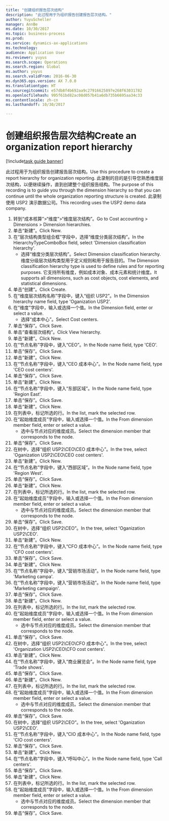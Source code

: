 ```yaml
--- 
title: "创建组织报告层次结构"
description: "此过程用于为组织报告创建报告层次结构。"
author: YuyuScheller
manager: AnnBe
ms.date: 10/30/2017
ms.topic: business-process
ms.prod: 
ms.service: dynamics-ax-applications
ms.technology: 
audience: Application User
ms.reviewer: yuyus
ms.search.scope: Operations
ms.search.region: Global
ms.author: yuyus
ms.search.validFrom: 2016-06-30
ms.dyn365.ops.version: AX 7.0.0
ms.translationtype: HT
ms.sourcegitcommit: e57db8f4b692aa9c27916625897e268f63031782
ms.openlocfilehash: 995f61bd82ac08d057b41a6db735b6695aa34c33
ms.contentlocale: zh-cn
ms.lasthandoff: 10/30/2017

---
```

# <a name="create-an-organization-report-hierarchy"></a><span data-ttu-id="b6e88-103">创建组织报告层次结构</span><span class="sxs-lookup"><span data-stu-id="b6e88-103">Create an organization report hierarchy</span></span>

[!include[task guide banner](../../includes/task-guide-banner.md)]

<span data-ttu-id="b6e88-104">此过程用于为组织报告创建报告层次结构。</span><span class="sxs-lookup"><span data-stu-id="b6e88-104">Use this procedure to create a report hierarchy for organization reporting.</span></span> <span data-ttu-id="b6e88-105">此录制的目的是引导您熟悉维度层次结构，以便继续操作，直到创建整个组织报告结构。</span><span class="sxs-lookup"><span data-stu-id="b6e88-105">The purpose of this recording is to guide you through the dimension hierarchy so that you can continue until the whole organization reporting structure is created.</span></span> <span data-ttu-id="b6e88-106">此录制使用 USP2 演示数据公司。</span><span class="sxs-lookup"><span data-stu-id="b6e88-106">This recording uses the USP2 demo data company.</span></span>

1. <span data-ttu-id="b6e88-107">转到“成本核算”>“维度”>“维度层次结构”。</span><span class="sxs-lookup"><span data-stu-id="b6e88-107">Go to Cost accounting > Dimensions > Dimension hierarchies.</span></span>
2. <span data-ttu-id="b6e88-108">单击“新建”。</span><span class="sxs-lookup"><span data-stu-id="b6e88-108">Click New.</span></span>
3. <span data-ttu-id="b6e88-109">在“层次结构类型组合框”字段中，选择“维度分类层次结构”。</span><span class="sxs-lookup"><span data-stu-id="b6e88-109">In the HierarchyTypeComboBox field, select 'Dimension classification hierarchy'.</span></span>
    * <span data-ttu-id="b6e88-110">选择“维度分类层次结构”。</span><span class="sxs-lookup"><span data-stu-id="b6e88-110">Select Dimension classification hierarchy.</span></span> <span data-ttu-id="b6e88-111">维度分级层次结构类型用于定义规则和用于报告目的。</span><span class="sxs-lookup"><span data-stu-id="b6e88-111">The Dimension classification hierarchy type is used to define rules and for reporting purposes.</span></span> <span data-ttu-id="b6e88-112">它支持所有维度，例如成本对象、成本元素和统计维度。</span><span class="sxs-lookup"><span data-stu-id="b6e88-112">It supports all dimensions, such as cost objects, cost elements, and statistical dimensions.</span></span>  
4. <span data-ttu-id="b6e88-113">单击“创建”。</span><span class="sxs-lookup"><span data-stu-id="b6e88-113">Click Create.</span></span>
5. <span data-ttu-id="b6e88-114">在“维度层次结构名称”字段中，键入“组织 USP2”。</span><span class="sxs-lookup"><span data-stu-id="b6e88-114">In the Dimension hierarchy name field, type 'Oganization USP2'.</span></span>
6. <span data-ttu-id="b6e88-115">在“维度”字段中，输入或选择一个值。</span><span class="sxs-lookup"><span data-stu-id="b6e88-115">In the Dimension field, enter or select a value.</span></span>
    * <span data-ttu-id="b6e88-116">选择“成本中心”。</span><span class="sxs-lookup"><span data-stu-id="b6e88-116">Select Cost centers.</span></span>  
7. <span data-ttu-id="b6e88-117">单击“保存”。</span><span class="sxs-lookup"><span data-stu-id="b6e88-117">Click Save.</span></span>
8. <span data-ttu-id="b6e88-118">单击“查看层次结构”。</span><span class="sxs-lookup"><span data-stu-id="b6e88-118">Click View hierarchy.</span></span>
9. <span data-ttu-id="b6e88-119">单击“新建”。</span><span class="sxs-lookup"><span data-stu-id="b6e88-119">Click New.</span></span>
10. <span data-ttu-id="b6e88-120">在“节点名称”字段中，键入“CEO”。</span><span class="sxs-lookup"><span data-stu-id="b6e88-120">In the Node name field, type 'CEO'.</span></span>
11. <span data-ttu-id="b6e88-121">单击“保存”。</span><span class="sxs-lookup"><span data-stu-id="b6e88-121">Click Save.</span></span>
12. <span data-ttu-id="b6e88-122">单击“新建”。</span><span class="sxs-lookup"><span data-stu-id="b6e88-122">Click New.</span></span>
13. <span data-ttu-id="b6e88-123">在“节点名称”字段中，键入“CEO 成本中心”。</span><span class="sxs-lookup"><span data-stu-id="b6e88-123">In the Node name field, type 'CEO cost centers'.</span></span>
14. <span data-ttu-id="b6e88-124">单击“保存”。</span><span class="sxs-lookup"><span data-stu-id="b6e88-124">Click Save.</span></span>
15. <span data-ttu-id="b6e88-125">单击“新建”。</span><span class="sxs-lookup"><span data-stu-id="b6e88-125">Click New.</span></span>
16. <span data-ttu-id="b6e88-126">在“节点名称”字段中，键入“东部区域”。</span><span class="sxs-lookup"><span data-stu-id="b6e88-126">In the Node name field, type 'Region East'.</span></span>
17. <span data-ttu-id="b6e88-127">单击“保存”。</span><span class="sxs-lookup"><span data-stu-id="b6e88-127">Click Save.</span></span>
18. <span data-ttu-id="b6e88-128">单击“新建”。</span><span class="sxs-lookup"><span data-stu-id="b6e88-128">Click New.</span></span>
19. <span data-ttu-id="b6e88-129">在列表中，标记所选的行。</span><span class="sxs-lookup"><span data-stu-id="b6e88-129">In the list, mark the selected row.</span></span>
20. <span data-ttu-id="b6e88-130">在“起始维度成员”字段中，输入或选择一个值。</span><span class="sxs-lookup"><span data-stu-id="b6e88-130">In the From dimension member field, enter or select a value.</span></span>
    * <span data-ttu-id="b6e88-131">选中与节点对应的维度成员。</span><span class="sxs-lookup"><span data-stu-id="b6e88-131">Select the dimension member that corresponds to the node.</span></span>  
21. <span data-ttu-id="b6e88-132">单击“保存”。</span><span class="sxs-lookup"><span data-stu-id="b6e88-132">Click Save.</span></span>
22. <span data-ttu-id="b6e88-133">在树中，选择“组织 USP2\CEO\CEO 成本中心”。</span><span class="sxs-lookup"><span data-stu-id="b6e88-133">In the tree, select 'Oganization USP2\CEO\CEO cost centers'.</span></span>
23. <span data-ttu-id="b6e88-134">单击“新建”。</span><span class="sxs-lookup"><span data-stu-id="b6e88-134">Click New.</span></span>
24. <span data-ttu-id="b6e88-135">在“节点名称”字段中，键入“西部区域”。</span><span class="sxs-lookup"><span data-stu-id="b6e88-135">In the Node name field, type 'Region West'.</span></span>
25. <span data-ttu-id="b6e88-136">单击“保存”。</span><span class="sxs-lookup"><span data-stu-id="b6e88-136">Click Save.</span></span>
26. <span data-ttu-id="b6e88-137">单击“新建”。</span><span class="sxs-lookup"><span data-stu-id="b6e88-137">Click New.</span></span>
27. <span data-ttu-id="b6e88-138">在列表中，标记所选的行。</span><span class="sxs-lookup"><span data-stu-id="b6e88-138">In the list, mark the selected row.</span></span>
28. <span data-ttu-id="b6e88-139">在“起始维度成员”字段中，输入或选择一个值。</span><span class="sxs-lookup"><span data-stu-id="b6e88-139">In the From dimension member field, enter or select a value.</span></span>
    * <span data-ttu-id="b6e88-140">选中与节点对应的维度成员。</span><span class="sxs-lookup"><span data-stu-id="b6e88-140">Select the dimension member that corresponds to the node.</span></span>  
29. <span data-ttu-id="b6e88-141">单击“保存”。</span><span class="sxs-lookup"><span data-stu-id="b6e88-141">Click Save.</span></span>
30. <span data-ttu-id="b6e88-142">在树中，选择“组织 USP2\CEO”。</span><span class="sxs-lookup"><span data-stu-id="b6e88-142">In the tree, select 'Oganization USP2\CEO'.</span></span>
31. <span data-ttu-id="b6e88-143">单击“新建”。</span><span class="sxs-lookup"><span data-stu-id="b6e88-143">Click New.</span></span>
32. <span data-ttu-id="b6e88-144">在“节点名称”字段中，键入“CFO 成本中心”。</span><span class="sxs-lookup"><span data-stu-id="b6e88-144">In the Node name field, type 'CFO cost centers'.</span></span>
33. <span data-ttu-id="b6e88-145">单击“保存”。</span><span class="sxs-lookup"><span data-stu-id="b6e88-145">Click Save.</span></span>
34. <span data-ttu-id="b6e88-146">单击“新建”。</span><span class="sxs-lookup"><span data-stu-id="b6e88-146">Click New.</span></span>
35. <span data-ttu-id="b6e88-147">在“节点名称”字段中，键入“营销市场活动”。</span><span class="sxs-lookup"><span data-stu-id="b6e88-147">In the Node name field, type 'Marketing campa'.</span></span>
36. <span data-ttu-id="b6e88-148">在“节点名称”字段中，键入“营销市场活动”。</span><span class="sxs-lookup"><span data-stu-id="b6e88-148">In the Node name field, type 'Marketing campaign'.</span></span>
37. <span data-ttu-id="b6e88-149">单击“保存”。</span><span class="sxs-lookup"><span data-stu-id="b6e88-149">Click Save.</span></span>
38. <span data-ttu-id="b6e88-150">单击“新建”。</span><span class="sxs-lookup"><span data-stu-id="b6e88-150">Click New.</span></span>
39. <span data-ttu-id="b6e88-151">在列表中，标记所选的行。</span><span class="sxs-lookup"><span data-stu-id="b6e88-151">In the list, mark the selected row.</span></span>
40. <span data-ttu-id="b6e88-152">在“起始维度成员”字段中，输入或选择一个值。</span><span class="sxs-lookup"><span data-stu-id="b6e88-152">In the From dimension member field, enter or select a value.</span></span>
    * <span data-ttu-id="b6e88-153">选中与节点对应的维度成员。</span><span class="sxs-lookup"><span data-stu-id="b6e88-153">Select the dimension member that corresponds to the node.</span></span>  
41. <span data-ttu-id="b6e88-154">单击“保存”。</span><span class="sxs-lookup"><span data-stu-id="b6e88-154">Click Save.</span></span>
42. <span data-ttu-id="b6e88-155">在树中，选择“组织 USP2\CEO\CFO 成本中心”。</span><span class="sxs-lookup"><span data-stu-id="b6e88-155">In the tree, select 'Organization USP2\CEO\CFO cost centers'.</span></span>
43. <span data-ttu-id="b6e88-156">单击“新建”。</span><span class="sxs-lookup"><span data-stu-id="b6e88-156">Click New.</span></span>
44. <span data-ttu-id="b6e88-157">在“节点名称”字段中，键入“商业展览会”。</span><span class="sxs-lookup"><span data-stu-id="b6e88-157">In the Node name field, type 'Trade shows'.</span></span>
45. <span data-ttu-id="b6e88-158">单击“保存”。</span><span class="sxs-lookup"><span data-stu-id="b6e88-158">Click Save.</span></span>
46. <span data-ttu-id="b6e88-159">单击“新建”。</span><span class="sxs-lookup"><span data-stu-id="b6e88-159">Click New.</span></span>
47. <span data-ttu-id="b6e88-160">在列表中，标记所选的行。</span><span class="sxs-lookup"><span data-stu-id="b6e88-160">In the list, mark the selected row.</span></span>
48. <span data-ttu-id="b6e88-161">在“起始维度成员”字段中，输入或选择一个值。</span><span class="sxs-lookup"><span data-stu-id="b6e88-161">In the From dimension member field, enter or select a value.</span></span>
    * <span data-ttu-id="b6e88-162">选中与节点对应的维度成员。</span><span class="sxs-lookup"><span data-stu-id="b6e88-162">Select the dimension member that corresponds to the node.</span></span>  
49. <span data-ttu-id="b6e88-163">单击“保存”。</span><span class="sxs-lookup"><span data-stu-id="b6e88-163">Click Save.</span></span>
50. <span data-ttu-id="b6e88-164">在树中，选择“组织 USP2\CEO”。</span><span class="sxs-lookup"><span data-stu-id="b6e88-164">In the tree, select 'Oganization USP2\CEO'.</span></span>
51. <span data-ttu-id="b6e88-165">在“节点名称”字段中，键入“CIO 成本中心”。</span><span class="sxs-lookup"><span data-stu-id="b6e88-165">In the Node name field, type 'CIO cost centers'.</span></span>
52. <span data-ttu-id="b6e88-166">单击“保存”。</span><span class="sxs-lookup"><span data-stu-id="b6e88-166">Click Save.</span></span>
53. <span data-ttu-id="b6e88-167">单击“新建”。</span><span class="sxs-lookup"><span data-stu-id="b6e88-167">Click New.</span></span>
54. <span data-ttu-id="b6e88-168">在“节点名称”字段中，键入“呼叫中心”。</span><span class="sxs-lookup"><span data-stu-id="b6e88-168">In the Node name field, type 'Call centers'.</span></span>
55. <span data-ttu-id="b6e88-169">单击“保存”。</span><span class="sxs-lookup"><span data-stu-id="b6e88-169">Click Save.</span></span>
56. <span data-ttu-id="b6e88-170">单击“新建”。</span><span class="sxs-lookup"><span data-stu-id="b6e88-170">Click New.</span></span>
57. <span data-ttu-id="b6e88-171">在列表中，标记所选的行。</span><span class="sxs-lookup"><span data-stu-id="b6e88-171">In the list, mark the selected row.</span></span>
58. <span data-ttu-id="b6e88-172">在“起始维度成员”字段中，输入或选择一个值。</span><span class="sxs-lookup"><span data-stu-id="b6e88-172">In the From dimension member field, enter or select a value.</span></span>
    * <span data-ttu-id="b6e88-173">选中与节点对应的维度成员。</span><span class="sxs-lookup"><span data-stu-id="b6e88-173">Select the dimension member that corresponds to the node.</span></span>  
59. <span data-ttu-id="b6e88-174">单击“保存”。</span><span class="sxs-lookup"><span data-stu-id="b6e88-174">Click Save.</span></span>


